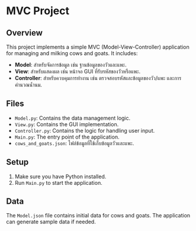 # MVC Project

## Overview
This project implements a simple MVC (Model-View-Controller) application for managing and milking cows and goats. It includes:

- **Model**: สำหรับจัดการข้อมูล เช่น ฐานข้อมูลของวัวและแพะ.
- **View**: สำหรับแสดงผล เช่น หน้าจอ GUI ที่รับรหัสของวัวหรือแพะ.
- **Controller**: สำหรับควบคุมการทำงาน เช่น ตรวจสอบรหัสและข้อมูลของวัว/แพะ และการคำนวณน้ำนม.

## Files
- `Model.py`: Contains the data management logic.
- `View.py`: Contains the GUI implementation.
- `Controller.py`: Contains the logic for handling user input.
- `Main.py`: The entry point of the application.
- `cows_and_goats.json`: ไฟล์ข้อมูลที่ใช้เก็บข้อมูลวัวและแพะ.

## Setup
1. Make sure you have Python installed.
2. Run `Main.py` to start the application.

## Data
The `Model.json` file contains initial data for cows and goats. The application can generate sample data if needed.
